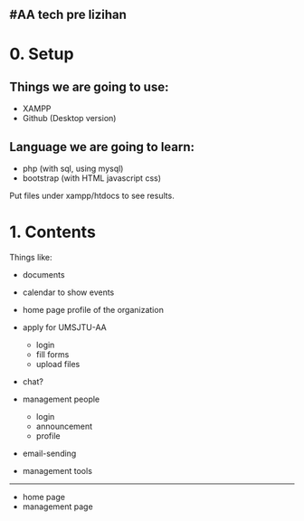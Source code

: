#AA tech pre
lizihan
---

# 0. Setup
## Things we are going to use:
* XAMPP
* Github (Desktop version)

## Language we are going to learn:
* php (with sql, using mysql)
* bootstrap (with HTML javascript css)

Put files under xampp/htdocs to see results.

# 1. Contents

Things like:

+ documents
+ calendar to show events
+ home page profile of the organization
+ apply for UMSJTU-AA

    * login
    * fill forms
    * upload files
    
+ chat?
+ management people

    * login
    * announcement
    * profile
	
+ email-sending
+ management tools


---
+ home page
+ management page
